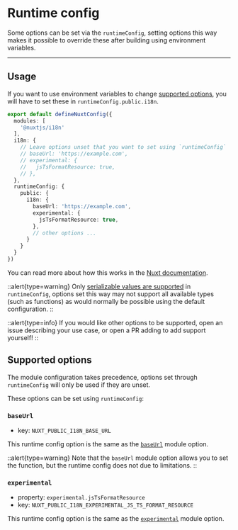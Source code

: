 # Runtime config

Some options can be set via the `runtimeConfig`, setting options this way makes it possible to override these after building using environment variables.

---

## Usage

If you want to use environment variables to change [supported options](#supported-options), you will have to set these in `runtimeConfig.public.i18n`. 

```ts {}[nuxt.config.ts]
export default defineNuxtConfig({
  modules: [
    '@nuxtjs/i18n'
  ],
  i18n: {
    // Leave options unset that you want to set using `runtimeConfig`
    // baseUrl: 'https://example.com',
    // experimental: {
    //   jsTsFormatResource: true,
    // },
  },
  runtimeConfig: {
    public: {
      i18n: {
        baseUrl: 'https://example.com',
        experimental: {
          jsTsFormatResource: true,
        },
        // other options ...
      }
    }
  }
})
```

You can read more about how this works in the [Nuxt documentation](https://nuxt.com/docs/guide/going-further/runtime-config#environment-variables).


::alert{type=warning}
Only [serializable values are supported](https://nuxt.com/docs/guide/going-further/runtime-config#serialization) in `runtimeConfig`, options set this way may not support all available types (such as functions) as would normally be possible using the default configuration.
::

::alert{type=info}
If you would like other options to be supported, open an issue describing your use case, or open a PR adding to add support yourself!
::


## Supported options
The module configuration takes precedence, options set through `runtimeConfig` will only be used if they are unset.

These options can be set using `runtimeConfig`:

### `baseUrl`
* key: `NUXT_PUBLIC_I18N_BASE_URL`

This runtime config option is the same as the [`baseUrl`](./routing#baseUrl) module option. 


::alert{type=warning}
Note that the `baseUrl` module option allows you to set the function, but the runtime config does not due to limitations.
::

### `experimental`
* property: `experimental.jsTsFormatResource`
* key: `NUXT_PUBLIC_I18N_EXPERIMENTAL_JS_TS_FORMAT_RESOURCE`

This runtime config option is the same as the [`experimental`](./misc#experimental) module option.